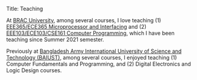 Title: Teaching

At [BRAC University](https://www.bracu.ac.bd/), among several courses, I love teaching (1) [EEE365/ECE365 Microprocessor and Interfacing](https://bux.bracu.ac.bd/courses/course-v1:buX+EEE365+2022_Spring/about) and (2) [EEE103/ECE103/CSE161 Computer Programming](https://bux.bracu.ac.bd/courses/course-v1:buX+CSE161+2022_Spring/about), which I have been teaching since Summer 2021 semester.

Previously at [Bangladesh Army International University of Science and Technology (BAIUST)](https://www.baiust.edu.bd/), among several courses, I enjoyed teaching (1) Computer Fundamentals and Programming, and (2) Digital Electronics and Logic Design courses.